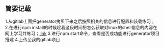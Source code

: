 ## 简要记载
1.从gitlab上面把generator拷贝下来之后按照相关的信息进行配置和装载练习；
2.在进行npm install的时候趁着这段时间把怎么获取对linux的shell信息的内容在网上学习并练习；[link](http://www.cnblogs.com/zhoujie/p/nodejs2.html)
3.进行npm start命令，查看是否成功能进行generator项目搭建
4.上传至我的gitlab项目
